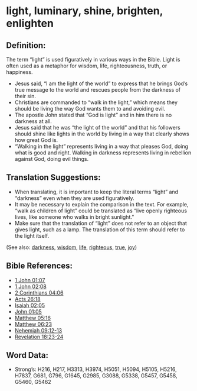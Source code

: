 # light, luminary, shine, brighten, enlighten

## Definition:

The term “light” is used figuratively in various ways in the Bible. Light is often used as a metaphor for wisdom, life, righteousness, truth, or happiness.

* Jesus said, “I am the light of the world” to express that he brings God’s true message to the world and rescues people from the darkness of their sin.
* Christians are commanded to “walk in the light,” which means they should be living the way God wants them to and avoiding evil.
* The apostle John stated that “God is light” and in him there is no darkness at all.
* Jesus said that he was “the light of the world” and that his followers should shine like lights in the world by living in a way that clearly shows how great God is.
* “Walking in the light” represents living in a way that pleases God, doing what is good and right. Walking in darkness represents living in rebellion against God, doing evil things.

## Translation Suggestions:

* When translating, it is important to keep the literal terms “light” and “darkness” even when they are used figuratively.
* It may be necessary to explain the comparison in the text. For example, “walk as children of light” could be translated as “live openly righteous lives, like someone who walks in bright sunlight.”
* Make sure that the translation of “light” does not refer to an object that gives light, such as a lamp. The translation of this term should refer to the light itself.

(See also: [darkness](../other/darkness.md), [wisdom](../kt/wise.md), [life](../kt/life.md), [righteous](../kt/righteous.md), [true](../kt/true.md), [joy](../other/joy.md))

## Bible References:

* [1 John 01:07](rc://en/tn/help/1jn/01/07)
* [1 John 02:08](rc://en/tn/help/1jn/02/08)
* [2 Corinthians 04:06](rc://en/tn/help/2co/04/06)
* [Acts 26:18](rc://en/tn/help/act/26/18)
* [Isaiah 02:05](rc://en/tn/help/isa/02/05)
* [John 01:05](rc://en/tn/help/jhn/01/05)
* [Matthew 05:16](rc://en/tn/help/mat/05/16)
* [Matthew 06:23](rc://en/tn/help/mat/06/23)
* [Nehemiah 09:12-13](rc://en/tn/help/neh/09/12)
* [Revelation 18:23-24](rc://en/tn/help/rev/18/23)

## Word Data:

* Strong’s: H216, H217, H3313, H3974, H5051, H5094, H5105, H5216, H7837, G681, G796, G1645, G2985, G3088, G5338, G5457, G5458, G5460, G5462
